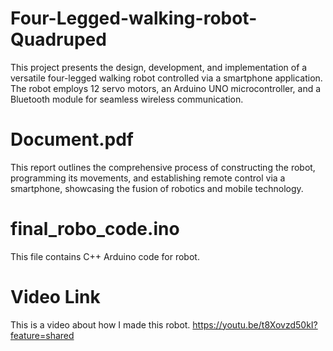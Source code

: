 # Four-Legged-walking-robot-Quadruped
This project presents the design, development, and implementation of a versatile four-legged walking robot controlled via a smartphone application. The robot employs 12 servo motors, an Arduino UNO microcontroller, and a Bluetooth module for seamless wireless communication. 
# Document.pdf
This report outlines the comprehensive process of constructing the robot, programming its movements, and establishing remote control via a smartphone, showcasing the fusion of robotics and mobile technology. 
# final_robo_code.ino
This file contains C++ Arduino code for robot.
# Video Link
This is a video about how I made this robot.
https://youtu.be/t8Xovzd50kI?feature=shared
